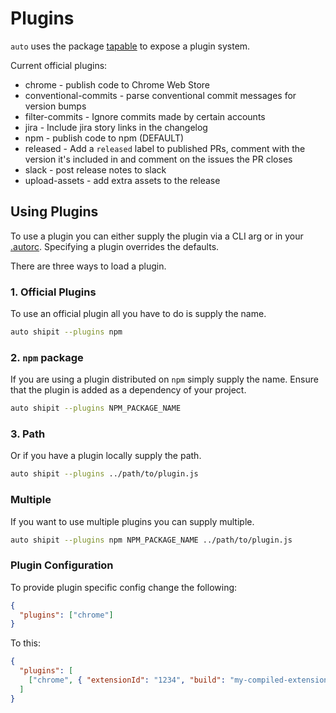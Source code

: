 # Plugins

`auto` uses the package [tapable](https://github.com/webpack/tapable) to expose a plugin system.

Current official plugins:

- chrome - publish code to Chrome Web Store
- conventional-commits - parse conventional commit messages for version bumps
- filter-commits - Ignore commits made by certain accounts
- jira - Include jira story links in the changelog
- npm - publish code to npm (DEFAULT)
- released - Add a `released` label to published PRs, comment with the version it's included in and comment on the issues the PR closes
- slack - post release notes to slack
- upload-assets - add extra assets to the release

## Using Plugins

To use a plugin you can either supply the plugin via a CLI arg or in your [.autorc](./autorc.md#plugins). Specifying a plugin overrides the defaults.

There are three ways to load a plugin.

### 1. Official Plugins

To use an official plugin all you have to do is supply the name.

```sh
auto shipit --plugins npm
```

### 2. `npm` package

If you are using a plugin distributed on `npm` simply supply the name. Ensure that the plugin is added as a dependency of your project.

```sh
auto shipit --plugins NPM_PACKAGE_NAME
```

### 3. Path

Or if you have a plugin locally supply the path.

```sh
auto shipit --plugins ../path/to/plugin.js
```

### Multiple

If you want to use multiple plugins you can supply multiple.

```sh
auto shipit --plugins npm NPM_PACKAGE_NAME ../path/to/plugin.js
```

### Plugin Configuration

To provide plugin specific config change the following:

```json
{
  "plugins": ["chrome"]
}
```

To this:

```json
{
  "plugins": [
    ["chrome", { "extensionId": "1234", "build": "my-compiled-extension.zip" }]
  ]
}
```
